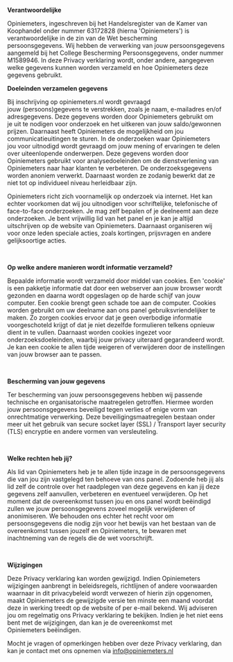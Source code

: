 **Verantwoordelijke**

Opiniemeters, ingeschreven bij het Handelsregister van de Kamer van Koophandel onder nummer 63172828 (hierna 'Opiniemeters') is verantwoordelijke in de zin van de Wet bescherming persoonsgegevens. Wij hebben de verwerking van jouw persoonsgegevens aangemeld bij het College Bescherming Persoonsgegevens, onder nummer M1589946. In deze Privacy verklaring wordt, onder andere, aangegeven welke gegevens kunnen worden verzameld en hoe Opiniemeters deze gegevens gebruikt. 

**Doeleinden verzamelen gegevens**

Bij inschrijving op opiniemeters.nl wordt gevraagd jouw (persoons)gegevens te verstrekken, zoals je naam, e-mailadres en/of adresgegevens. Deze gegevens worden door Opiniemeters gebruikt om je uit te nodigen voor onderzoek en het uitkeren van jouw saldo/gewonnen prijzen. Daarnaast heeft Opiniemeters de mogelijkheid om jou communicatieuitingen te sturen. In de onderzoeken waar Opiniemeters jou voor uitnodigd wordt gevraagd om jouw mening of ervaringen te delen over uiteenlopende onderwerpen. Deze gegevens worden door Opiniemeters gebruikt voor analysedoeleinden om de dienstverlening van Opiniemeters naar haar klanten te verbeteren. De onderzoeksgegevens worden anoniem verwerkt. Daarnaast worden ze zodanig bewerkt dat ze niet tot op individueel niveau herleidbaar zijn.

Opiniemeters richt zich voornamelijk op onderzoek via internet. Het kan echter voorkomen dat wij jou uitnodigen voor schriftelijke, telefonische of face-to-face onderzoeken. Je mag zelf bepalen of je deelneemt aan deze onderzoeken. Je bent vrijwillig lid van het panel en je kan je altijd uitschrijven op de website van Opiniemeters. Daarnaast organiseren wij voor onze leden speciale acties, zoals kortingen, prijsvragen en andere gelijksoortige acties.

 

**Op welke andere manieren wordt informatie verzameld?**

Bepaalde informatie wordt verzameld door middel van cookies. Een 'cookie' is een pakketje informatie dat door een webserver aan jouw browser wordt gezonden en daarna wordt opgeslagen op de harde schijf van jouw computer. Een cookie brengt geen schade toe aan de computer. Cookies worden gebruikt om uw deelname aan ons panel gebruiksvriendelijker te maken. Zo zorgen cookies ervoor dat je geen overbodige informatie voorgeschoteld krijgt of dat je niet dezelfde formulieren telkens opnieuw dient in te vullen. Daarnaast worden cookies ingezet voor onderzoeksdoeleinden, waarbij jouw privacy uiteraard gegarandeerd wordt. Je kan een cookie te allen tijde weigeren of verwijderen door de instellingen van jouw browser aan te passen.

 

**Bescherming van jouw gegevens**

Ter bescherming van jouw persoonsgegevens hebben wij passende technische en organisatorische maatregelen getroffen. Hiermee worden jouw persoonsgegevens beveiligd tegen verlies of enige vorm van onrechtmatige verwerking. Deze beveiligingsmaatregelen bestaan onder meer uit het gebruik van secure socket layer (SSL) / Transport layer security (TLS) encryptie en andere vormen van versleuteling.

 

**Welke rechten heb jij?**

Als lid van Opiniemeters heb je te allen tijde inzage in de persoonsgegevens die van jou zijn vastgelegd ten behoeve van ons panel. Zodoende heb jij als lid zelf de controle over het raadplegen van deze gegevens en kan jij deze gegevens zelf aanvullen, verbeteren en eventueel verwijderen. Op het moment dat de overeenkomst tussen jou en ons panel wordt beëindigd zullen we jouw persoonsgegevens zoveel mogelijk verwijderen of anonimiseren. We behouden ons echter het recht voor om persoonsgegevens die nodig zijn voor het bewijs van het bestaan van de overeenkomst tussen jouzelf en Opiniemeters, te bewaren met inachtneming van de regels die de wet voorschrijft.

 

**Wijzigingen**

Deze Privacy verklaring kan worden gewijzigd. Indien Opiniemeters wijzigingen aanbrengt in beleidsregels, richtlijnen of andere voorwaarden waarnaar in dit privacybeleid wordt verwezen of hierin zijn opgenomen, maakt Opiniemeters de gewijzigde versie ten minste een maand voordat deze in werking treedt op de website of per e-mail bekend. Wij adviseren jou om regelmatig ons Privacy verklaring te bekijken. Indien je het niet eens bent met de wijzigingen, dan kan je de overeenkomst met Opiniemeters beëindigen.

Mocht je vragen of opmerkingen hebben over deze Privacy verklaring, dan kan je contact met ons opnemen via info@opiniemeters.nl
